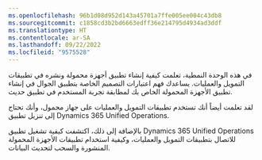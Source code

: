 ```yaml
---
ms.openlocfilehash: 96b1d08d952d143a45701a7ffe005ee004c43db8
ms.sourcegitcommit: c1858cd3b2bd6663edff36e214795d4934ad3ddf
ms.translationtype: HT
ms.contentlocale: ar-SA
ms.lasthandoff: 09/22/2022
ms.locfileid: "9575528"
---
```

في هذه الوحدة النمطية، تعلمت كيفية إنشاء تطبيق أجهزة محمولة ونشره في تطبيقات التمويل والعمليات. يساعدك فهم اعتبارات التصميم الخاصة بتطبيق الجوال في إنشاء تطبيق الأجهزة المحمولة الخاص بك لمطابقة تجربة المستخدم في تطبيق حديث.

لقد تعلمت أيضاً أنك تستخدم تطبيقات التمويل والعمليات على جهاز محمول، وأنك تحتاج إلى تنزيل تطبيق Dynamics 365 Unified Operations. 

بالإضافة إلى ذلك، اكتشفت كيفية تشغيل تطبيق Dynamics 365 Unified Operations للاتصال بتطبيقات التمويل والعمليات، وكيفية استخدام تطبيقات الأجهزة المحمولة المنشورة والسحب لتحديث البيانات. 
 
